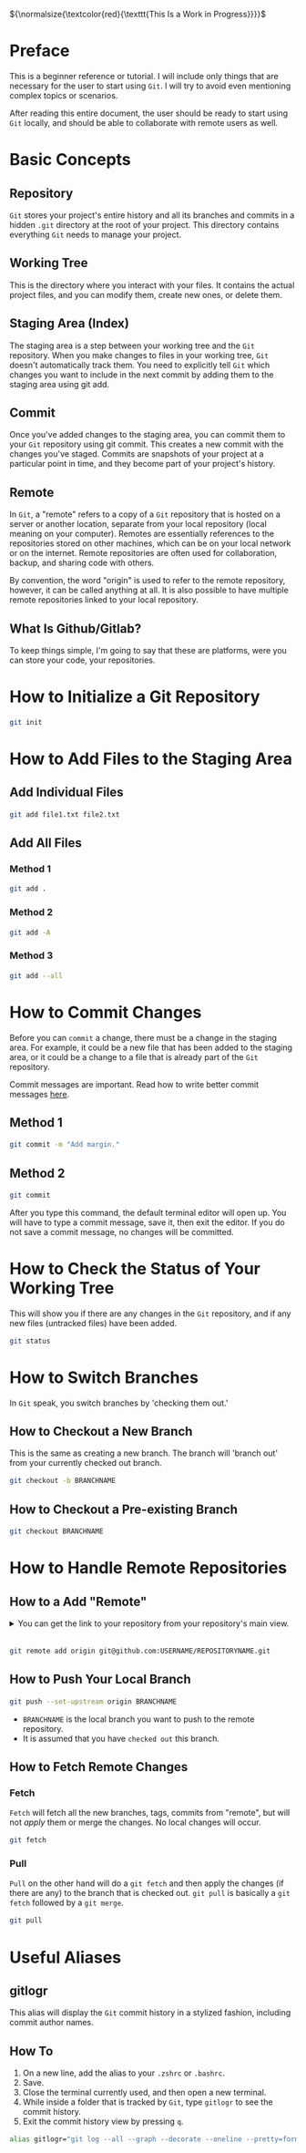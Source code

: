 ${\normalsize{\textcolor{red}{\texttt{This Is a Work in Progress}}}}$

# Preface

This is a beginner reference or tutorial. I will include only things that are necessary for the user to start using `Git`. I will try to avoid even mentioning complex topics or scenarios.

After reading this entire document, the user should be ready to start using `Git` locally, and should be able to collaborate with remote users as well.

# Basic Concepts

## Repository

`Git` stores your project's entire history and all its branches and commits in a hidden `.git` directory at the root of your project. This directory contains everything `Git` needs to manage your project.

## Working Tree

This is the directory where you interact with your files. It contains the actual project files, and you can modify them, create new ones, or delete them.

## Staging Area (Index)

The staging area is a step between your working tree and the `Git` repository. When you make changes to files in your working tree, `Git` doesn't automatically track them. You need to explicitly tell `Git` which changes you want to include in the next commit by adding them to the staging area using git add.

## Commit

Once you've added changes to the staging area, you can commit them to your `Git` repository using git commit. This creates a new commit with the changes you've staged. Commits are snapshots of your project at a particular point in time, and they become part of your project's history.

## Remote

In `Git`, a "remote" refers to a copy of a `Git` repository that is hosted on a server or another location, separate from your local repository (local meaning on your computer). Remotes are essentially references to the repositories stored on other machines, which can be on your local network or on the internet. Remote repositories are often used for collaboration, backup, and sharing code with others.

By convention, the word "origin" is used to refer to the remote repository, however, it can be called anything at all. It is also possible to have multiple remote repositories linked to your local repository.

<!-- give example with gitlab and github as remotes -->

## What Is Github/Gitlab?

To keep things simple, I'm going to say that these are platforms, were you can store your code, your repositories.

# How to Initialize a Git Repository

```bash
git init
```

# How to Add Files to the Staging Area

## Add Individual Files

```BASH
git add file1.txt file2.txt
```

## Add All Files

### Method 1

```BASH
git add .
```

### Method 2

```BASH
git add -A
```

### Method 3

```BASH
git add --all
```

# How to Commit Changes

Before you can `commit` a change, there must be a change in the staging area. For example, it could be a new file that has been added to the staging area, or it could be a change to a file that is already part of the `Git` repository.

Commit messages are important. Read how to write better commit messages [here](https://www.freecodecamp.org/news/how-to-write-better-git-commit-messages/).

## Method 1

```BASH
git commit -m "Add margin."
```

## Method 2

```BASH
git commit
```

After you type this command, the default terminal editor will open up. You will have to type a commit message, save it, then exit the editor. If you do not save a commit message, no changes will be committed.

# How to Check the Status of Your Working Tree

This will show you if there are any changes in the `Git` repository, and if any new files (untracked files) have been added.

```BASH
git status
```

# How to Switch Branches

In `Git` speak, you switch branches by 'checking them out.'

## How to Checkout a New Branch

This is the same as creating a new branch. The branch will 'branch out' from your currently checked out branch.

```BASH
git checkout -b BRANCHNAME
```

## How to Checkout a Pre-existing Branch

```BASH
git checkout BRANCHNAME
```

# How to Handle Remote Repositories

## How to a Add "Remote"

<details>
<summary>You can get the link to your repository from your repository's main view.</summary>
<img src='./images/repo-link.png'>
</details><br>

```BASH
git remote add origin git@github.com:USERNAME/REPOSITORYNAME.git
```

## How to Push Your Local Branch

```BASH
git push --set-upstream origin BRANCHNAME
```

- `BRANCHNAME` is the local branch you want to push to the remote repository.
- It is assumed that you have `checked out` this branch.

## How to Fetch Remote Changes

### Fetch

`Fetch` will fetch all the new branches, tags, commits from "remote", but will not _apply_ them or merge the changes. No local changes will occur.

```BASH
git fetch
```

### Pull

`Pull` on the other hand will do a `git fetch` and then apply the changes (if there are any) to the branch that is checked out. `git pull` is basically a `git fetch` followed by a `git merge`.

```BASH
git pull
```

<!-- # Example Git Workflow

```BASH
git init
git add .
git commit -m "First commit."
``` -->

# Useful Aliases

## gitlogr

This alias will display the `Git` commit history in a stylized fashion, including commit author names.

## How To

1. On a new line, add the alias to your `.zshrc` or `.bashrc`.
2. Save.
3. Close the terminal currently used, and then open a new terminal.
4. While inside a folder that is tracked by `Git`, type `gitlogr` to see the commit history.
5. Exit the commit history view by pressing `q`.

```BASH
alias gitlogr="git log --all --graph --decorate --oneline --pretty=format:'%Cred%h%Creset -%C(yellow)%d%Creset %s %Cgreen(%cr) %C(bold blue)<%an>%Creset'"
```
